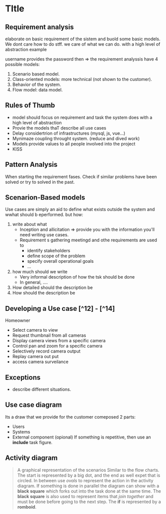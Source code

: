 # TItle

## Requirement analysis
elaborate on basic requirement of the sistem and buold some basic models.
We dont care how to do stff. we care of what we can do. with a high level of abstraction
example

username provides the password 
then => the requirement analyssis have 4 possible models:
1. Scenario based model.
2. Class-oriented models: more technical (not shown to the customer).
3. Behavior of the system.
4. Flow model: data model.

## Rules of Thumb
- model should focus on requirement and task the system does with a high level of abstraction
- Provie the models thaT describe all use cases
- Delay considertrion of infrastructures (mysql, js, vue...)
- Mynimaze coupling throught system. (reduce and dived work)
- Models provide values to all people involved into the project 
- KISS

## Pattern Analysis
When starting the requirement fases. Check if similar problems have been solved or try to solved in the past. 

## Scenarion-Based models
Use cases are simply an aid to define what exists outside the system and wwhat should b eperformed.
but how:
1. write about what
    - Inception and allicitation => provide you with the information you'll need writing use cases.
    - Requirement s gathering meetingd and othe requirements are used to
        - identify stakeholders
        - define scope of the problem
        - specify overall operational goals
        - ...
2. how much should we write
    - Very informal description of how the tsk should be done
    - In general, ....
3. How detailed should the description be
4. How should the description be 

## Developing a Use case [^12] - [^14]
Homeowner
- Select camera to view
- Request thumbnail from all cameras
- Display camera views from a specific camera 
- Control pan and zoom for a specific camera
- Selectively record  camera output
- Replay camera out put
- access camera surveilance

## Exceptions
- describe different situations. 

## Use case diagram
Its a draw that we provide for the customer comeposed 2 parts:
- Users
- Systems
- External component (opional)
If something is repetitive, then use an **include** task figure.

## Activity diagram
> A graphical representation of the scenarios
Similar to the flow charts.
The start is represented by a big dot, and the end as well expet that is circled.
In between use *ovals* to represent the action in the activity diagram. If something is done in parallel the diagram can show with a **black square** which forks out into the task done at the same time.
The **black square** is also used to represent items that *join together* and must be done before going to the next step.
The **if** is represented by a **romboid**.

## 





